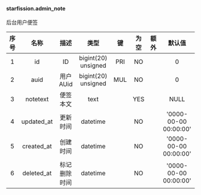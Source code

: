 #### starfission.admin_note 
后台用户便签

| 序号 | 名称 | 描述 | 类型 | 键 | 为空 | 额外 | 默认值 |
| :--: | :--: | :--: | :--: | :--: | :--: | :--: | :--: |
| 1 | id | ID | bigint(20) unsigned | PRI | NO |  | 0 |
| 2 | auid | 用户AUid | bigint(20) unsigned | MUL | NO |  | 0 |
| 3 | notetext | 便签本文 | text |  | YES |  | NULL |
| 4 | updated_at | 更新时间 | datetime |  | NO |  | '0000-00-00 00:00:00' |
| 5 | created_at | 创建时间 | datetime |  | NO |  | '0000-00-00 00:00:00' |
| 6 | deleted_at | 标记删除时间 | datetime |  | NO |  | '0000-00-00 00:00:00' |

